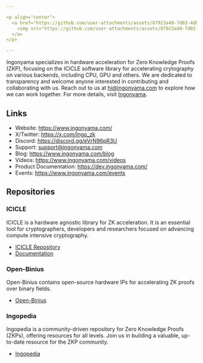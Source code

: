 ```yaml
---

<p align="center">
  <a href="https://github.com/user-attachments/assets/87923a40-7d03-4db5-b6cf-e6cc80981f7f">
    <img src="https://github.com/user-attachments/assets/87923a40-7d03-4db5-b6cf-e6cc80981f7f" alt="Ingonyama Image" width="800"/>
  </a>
</p>

---
```


Ingonyama specializes in hardware acceleration for Zero Knowledge Proofs (ZKP), focusing on the ICICLE software library for accelerating crytography on various backends, including CPU, GPU and others.
We are dedicated to transparency and welcome anyone interested in contributing and collaborating with us. Reach out to us at hi@ingonyama.com to explore how we can work together. 
For more details, visit [Ingonyama](https://www.ingonyama.com/).


## Links
- Website: https://www.ingonyama.com/
- X/Twitter: https://x.com/Ingo_zk
- Discord: https://discord.gg/eVrN96pR3U
- Support: support@ingonyama.com
- Blog: https://www.ingonyama.com/blog
- Videos: https://www.ingonyama.com/videos
- Product Documentation: https://dev.ingonyama.com/
- Events: https://www.ingonyama.com/events

## Repositories

### ICICLE
ICICLE is a hardware agnostic library for ZK acceleration. It is an essential tool for cryptographers, developers and researchers focused on advancing compute intensive cryptography.

- [ICICLE Repository](https://github.com/ingonyama-zk/icicle)
- [Documentation](https://dev.ingonyama.com/icicle/overview)

### Open-Binius
Open-Binius contains open-source hardware IPs for accelerating ZK proofs over binary fields. 

- [Open-Binius](https://github.com/ingonyama-zk/open-binius)



### Ingopedia
Ingopedia is a community-driven repository for Zero Knowledge Proofs (ZKPs), offering resources for all levels. Join us in building a valuable, up-to-date resource for the ZKP community.

- [Ingopedia](https://www.ingonyama.com/ingopedia/communityguide)

